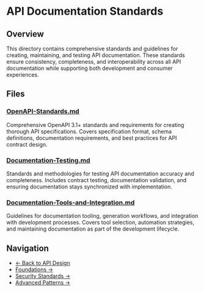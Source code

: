 # API Documentation Standards

## Overview

This directory contains comprehensive standards and guidelines for creating, maintaining, and testing API documentation. These standards ensure consistency, completeness, and interoperability across all API documentation while supporting both development and consumer experiences.

## Files

### [OpenAPI-Standards.md](OpenAPI-Standards.md)
Comprehensive OpenAPI 3.1+ standards and requirements for creating thorough API specifications. Covers specification format, schema definitions, documentation requirements, and best practices for API contract design.

### [Documentation-Testing.md](Documentation-Testing.md)
Standards and methodologies for testing API documentation accuracy and completeness. Includes contract testing, documentation validation, and ensuring documentation stays synchronized with implementation.

### [Documentation-Tools-and-Integration.md](Documentation-Tools-and-Integration.md)
Guidelines for documentation tooling, generation workflows, and integration with development processes. Covers tool selection, automation strategies, and maintaining documentation as part of the development lifecycle.

## Navigation

- [← Back to API Design](../README.md)
- [Foundations →](../foundations/README.md)
- [Security Standards →](../security/README.md)
- [Advanced Patterns →](../advanced-patterns/README.md)